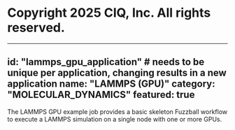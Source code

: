 # Copyright 2025 CIQ, Inc. All rights reserved.
---
id: "lammps_gpu_application" # needs to be **unique** per application, changing results in a new application
name: "LAMMPS (GPU)"
category: "MOLECULAR_DYNAMICS"
featured: true
---
The LAMMPS GPU example job provides a basic skeleton Fuzzball workflow to execute a LAMMPS simulation on a single node with one or more GPUs.
